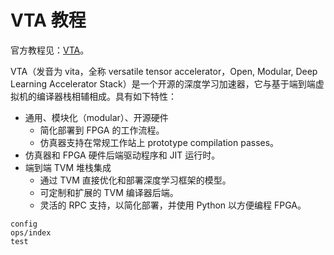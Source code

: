# VTA 教程

官方教程见：[VTA](https://xinetzone.github.io/tvm/docs/topic/vta/index.html)。

VTA（发音为 vita，全称 versatile tensor accelerator，Open, Modular, Deep Learning Accelerator Stack）是一个开源的深度学习加速器，它与基于端到端虚拟机的编译器栈相辅相成。具有如下特性：

- 通用、模块化（modular）、开源硬件
    - 简化部署到 FPGA 的工作流程。
    - 仿真器支持在常规工作站上 prototype compilation passes。
- 仿真器和 FPGA 硬件后端驱动程序和 JIT 运行时。
- 端到端 TVM 堆栈集成
    - 通过 TVM 直接优化和部署深度学习框架的模型。
    - 可定制和扩展的 TVM 编译器后端。
    - 灵活的 RPC 支持，以简化部署，并使用 Python 以方便编程 FPGA。

```{toctree}
config
ops/index
test
```
